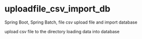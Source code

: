 # uploadfile_csv_import_db
Spring Boot, Spring Batch, file csv upload file and import database

upload csv file to the directory
loading data into database